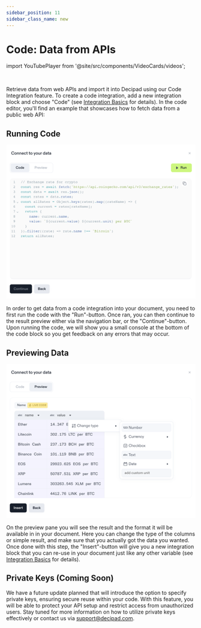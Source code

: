 ```yaml
---
sidebar_position: 11
sidebar_class_name: new
---
```


# Code: Data from APIs

import YouTubePlayer from '@site/src/components/VideoCards/videos';

<YouTubePlayer videoId="RMrxUdhKVlE" thumbnailUrl="/docs/img/thumbnails/thumbnail-code-integrations.png"/>

<br/>

Retrieve data from web APIs and import it into Decipad using our Code Integration feature. To create a code integration, add a new integration block and choose "Code" (see [Integration Basics](/docs/integrations/basics) for details). In the code editor, you'll find an example that showcases how to fetch data from a public web API:

## Running Code

![code editor](./img/code-codeeditor.png)

In order to get data from a code integration into your document, you need to first run the code with the "Run"-button. Once ran, you can then continue to the result preview either via the navigation bar, or the "Continue"-button. Upon running the code, we will show you a small console at the bottom of the code block so you get feedback on any errors that may occur.

## Previewing Data

![code editor](./img/code-preview.png)

On the preview pane you will see the result and the format it will be available in in your document. Here you can change the type of the columns or simple result, and make sure that you actually got the data you wanted. Once done with this step, the "Insert"-button will give you a new integration block that you can re-use in your document just like any other variable (see [Integration Basics](/docs/integrations/basics) for details).

## Private Keys (Coming Soon)

We have a future update planned that will introduce the option to specify private keys, ensuring secure reuse within your code. With this feature, you will be able to protect your API setup and restrict access from unauthorized users. Stay tuned for more information on how to utilize private keys effectively or contact us via [support@decipad.com](mailto:support@decipad.com).

<!--
## Private Keys

Private keys provide secure access control for your code by restricting unauthorized users.

1. **To set up a new key**:

   - Go to your workspace and click on "Integration Secrets". You can add a new value or remove old keys.
   - Alternatively, click on "Insert Secret" in the JavaScript code editor within your integrations panel.

2. **To reuse your private key**:
   - Click on "Insert Secret" in the JavaScript code editor and select the desired secret. A line of code will be automatically added to your script.
-->
